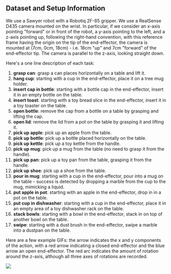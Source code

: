 ## Dataset and Setup Information
We use a Sawyer robot with a Robotiq 2F-85 gripper. We use a RealSense D435 camera mounted on the wrist. In particular, if we consider an x-axis pointing "forward" or in front of the robot, a y-axis pointing to the left, and a z-axis pointing up, following the right-hand convention, with this reference frame having the origin on the tip of the end-effector, the camera is mounted at (7cm, 0cm, 18cm) - i.e. 18cm "up" and 7cm "forward" of the end-effector tip. The camera is parallel to the z-axis, looking straight down.

Here's a one line description of each task:

1. **grasp can**: grasp a can places horizontally on a table and lift it.
2. **hang cup**: starting with a cup in the end-effector, place it on a tree mug holder.
3. **insert cap in bottle**: starting with a bottle cap in the end-effector, insert it in an empty bottle on the table.
4. **insert toast**: starting with a toy bread slice in the end-effector, insert it in a toy toaster on the table.
5. **open bottle**: remove the cap from a bottle on a table by grasping and lifting the cap.
6. **open lid**: remove the lid from a pot on the table by grasping it and lifting it.
7. **pick up apple**: pick up an apple from the table.
8. **pick up bottle**: pick up a bottle placed horizontally on the table.
9. **pick up kettle**: pick up a toy kettle from the handle.
10. **pick up mug**: pick up a mug from the table (no need to grasp it from the handle).
11. **pick up pan**: pick up a toy pan from the table, grasping it from the handle.
12. **pick up shoe**: pick up a shoe from the table.
13. **pour in mug**: starting with a cup in the end-effector, pour into a mug on the table - success is detected by dropping a marble from the cup to the mug, mimicking a liquid.
14. **put apple in pot**: starting with an apple in the end-effector, drop in in a pot on the table.
15. **put cup in dishwasher**: starting with a cup in the end-effector, place it in an empty area of a toy dishwasher rack on the table.
16. **stack bowls**: starting with a bowl in the end-effector, stack in on top of another bowl on the table.
17. **swipe**: starting with a dust brush in the end-effector, swipe a marble into a dustpan on the table.


Here are a few example GIFs: the arrow indicates the x and y components of the action, with a red arrow indicating a closed end-effector and the blue arrow an open end-effector. The red arc indicates the amount of rotation around the z-axis, although all three axes of rotations are recorded.

![](https://github.com/normandipalo/rlds_dataset_builder/tree/main/imperial_wrist_dataset/gifs/insert_toast.gif)

